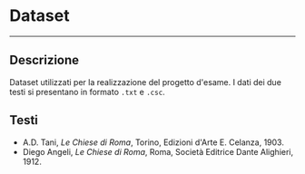 # Dataset

***

## Descrizione

Dataset utilizzati per la realizzazione del progetto d'esame.
I dati dei due testi si presentano in formato `.txt` e `.csc`.

## Testi
* A.D. Tani, *Le Chiese di Roma*, Torino, Edizioni d'Arte E. Celanza, 1903.
* Diego Angeli, *Le Chiese di Roma*, Roma, Società Editrice Dante Alighieri, 1912.
